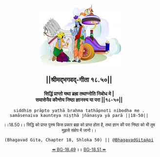 <center><img src="../../asset/BG.png" alt="#API #bhagavadgitaapi #slok #nodejs #js #api #gitaapi #krishna #hinduism #vedic #ISKCON #shreemadbhagavadgita #technology"/>
<h2>||श्रीमद्‍भगवद्‍-गीता १८.५०||</h2>
<h3>सिद्धिं प्राप्तो यथा ब्रह्म तथाप्नोति निबोध मे |<br/>समासेनैव कौन्तेय निष्ठा ज्ञानस्य या परा ||१८-५०||</h3>
<pre>siddhiṃ prāpto yathā brahma tathāpnoti nibodha me .<br/>samāsenaiva kaunteya niṣṭhā jñānasya yā parā ||18-50||</pre>
<p>।।18.50।। सिद्धि को प्राप्त पुरुष किस प्रकार ब्रह्म को प्राप्त होता है, तथा ज्ञान की परा निष्ठा को भी तुम मुझसे संक्षेप में जानो।।</p>
<pre>(Bhagavad Gita, Chapter 18, Shloka 50) || <a href="https://twitter.com/bhagavadgitaapi">@BhagavadGitaApi</a></pre><a href="../../18/49">⏪  BG-18.49</a><b>        ।।        </b><a href="../../18/51">BG-18.51  ⏩</a></center></center>